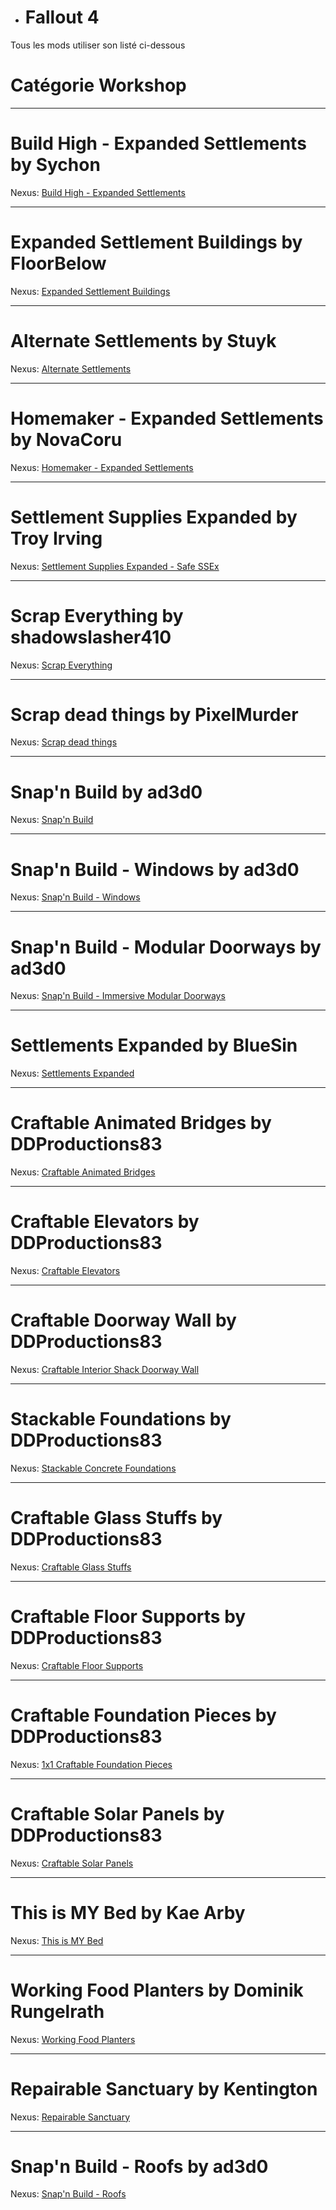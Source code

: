 - <h1> <a name="user-content-html" class="anchor" href="#DIABLOxMJ" aria-hidden="true"><span class="octicon octicon-link"></span></a>Fallout 4</h1>

Tous les mods utiliser son listé ci-dessous

<h1> <a name="user-content-html" class="anchor" href="#DIABLOxMJ" aria-hidden="true"><span class="octicon octicon-link"></span></a>Catégorie Workshop</h1>

------------------------------------------------------------------------------------------------------------ 


<h1> <a name="user-content-html" class="anchor" href="#DIABLOxMJ" aria-hidden="true"><span class="octicon octicon-link"></span></a>Build High - Expanded Settlements by Sychon</h1>

Nexus: <a href="http://www.nexusmods.com/fallout4/mods/3528/?" target="_blank">Build High - Expanded Settlements</a>

-----------

<h1> <a name="user-content-html" class="anchor" href="#DIABLOxMJ" aria-hidden="true"><span class="octicon octicon-link"></span></a>Expanded Settlement Buildings by FloorBelow</h1>

Nexus: <a href="http://www.nexusmods.com/fallout4/mods/3126/?" target="_blank">Expanded Settlement Buildings</a>

-----------

<h1> <a name="user-content-html" class="anchor" href="#DIABLOxMJ" aria-hidden="true"><span class="octicon octicon-link"></span></a>Alternate Settlements by Stuyk</h1>

Nexus: <a href="http://www.nexusmods.com/fallout4/mods/5118/?" target="_blank">Alternate Settlements</a>

-----------

<h1> <a name="user-content-html" class="anchor" href="#DIABLOxMJ" aria-hidden="true"><span class="octicon octicon-link"></span></a>Homemaker - Expanded Settlements by NovaCoru</h1>

Nexus: <a href="http://www.nexusmods.com/fallout4/mods/1478/?" target="_blank">Homemaker - Expanded Settlements</a>

-----------

<h1> <a name="user-content-html" class="anchor" href="#DIABLOxMJ" aria-hidden="true"><span class="octicon octicon-link"></span></a>Settlement Supplies Expanded by Troy Irving</h1>

Nexus: <a href="http://www.nexusmods.com/fallout4/mods/1145/?" target="_blank">Settlement Supplies Expanded - Safe SSEx</a>

-----------

<h1> <a name="user-content-html" class="anchor" href="#DIABLOxMJ" aria-hidden="true"><span class="octicon octicon-link"></span></a>Scrap Everything by shadowslasher410</h1>

Nexus: <a href="http://www.nexusmods.com/fallout4/mods/5320/?" target="_blank">Scrap Everything</a>

-----------

<h1> <a name="user-content-html" class="anchor" href="#DIABLOxMJ" aria-hidden="true"><span class="octicon octicon-link"></span></a>Scrap dead things by PixelMurder</h1>

Nexus: <a href="http://www.nexusmods.com/fallout4/mods/6497/?" target="_blank">Scrap dead things</a>

-----------

<h1> <a name="user-content-html" class="anchor" href="#DIABLOxMJ" aria-hidden="true"><span class="octicon octicon-link"></span></a>Snap'n Build by ad3d0</h1>

Nexus: <a href="http://www.nexusmods.com/fallout4/mods/7393/?" target="_blank">Snap'n Build</a>

-----------

<h1> <a name="user-content-html" class="anchor" href="#DIABLOxMJ" aria-hidden="true"><span class="octicon octicon-link"></span></a>Snap'n Build - Windows by ad3d0</h1>

Nexus: <a href="http://www.nexusmods.com/fallout4/mods/8509/?" target="_blank">Snap'n Build - Windows</a>

-----------

<h1> <a name="user-content-html" class="anchor" href="#DIABLOxMJ" aria-hidden="true"><span class="octicon octicon-link"></span></a>Snap'n Build - Modular Doorways by ad3d0</h1>

Nexus: <a href="http://www.nexusmods.com/fallout4/mods/8638/?" target="_blank">Snap'n Build - Immersive Modular Doorways</a>

-----------

<h1> <a name="user-content-html" class="anchor" href="#DIABLOxMJ" aria-hidden="true"><span class="octicon octicon-link"></span></a>Settlements Expanded by BlueSin</h1>

Nexus: <a href="http://www.nexusmods.com/fallout4/mods/1062/?" target="_blank">Settlements Expanded</a>

-----------

<h1> <a name="user-content-html" class="anchor" href="#DIABLOxMJ" aria-hidden="true"><span class="octicon octicon-link"></span></a>Craftable Animated Bridges by DDProductions83</h1>

Nexus: <a href="http://www.nexusmods.com/fallout4/mods/6343/?" target="_blank">Craftable Animated Bridges</a>

-----------

<h1> <a name="user-content-html" class="anchor" href="#DIABLOxMJ" aria-hidden="true"><span class="octicon octicon-link"></span></a>Craftable Elevators by DDProductions83</h1>

Nexus: <a href="http://www.nexusmods.com/fallout4/mods/6053/?" target="_blank">Craftable Elevators</a>

-----------

<h1> <a name="user-content-html" class="anchor" href="#DIABLOxMJ" aria-hidden="true"><span class="octicon octicon-link"></span></a>Craftable Doorway Wall by DDProductions83</h1>

Nexus: <a href="http://www.nexusmods.com/fallout4/mods/6637/?" target="_blank">Craftable Interior Shack Doorway Wall</a>

-----------

<h1> <a name="user-content-html" class="anchor" href="#DIABLOxMJ" aria-hidden="true"><span class="octicon octicon-link"></span></a>Stackable Foundations by DDProductions83</h1>

Nexus: <a href="http://www.nexusmods.com/fallout4/mods/6362/?" target="_blank">Stackable Concrete Foundations</a>

-----------

<h1> <a name="user-content-html" class="anchor" href="#DIABLOxMJ" aria-hidden="true"><span class="octicon octicon-link"></span></a>Craftable Glass Stuffs by DDProductions83</h1>

Nexus: <a href="http://www.nexusmods.com/fallout4/mods/7790/?" target="_blank">Craftable Glass Stuffs</a>

-----------

<h1> <a name="user-content-html" class="anchor" href="#DIABLOxMJ" aria-hidden="true"><span class="octicon octicon-link"></span></a>Craftable Floor Supports by DDProductions83</h1>

Nexus: <a href="http://www.nexusmods.com/fallout4/mods/7784/?" target="_blank">Craftable Floor Supports</a>

-----------

<h1> <a name="user-content-html" class="anchor" href="#DIABLOxMJ" aria-hidden="true"><span class="octicon octicon-link"></span></a>Craftable Foundation Pieces by DDProductions83</h1>

Nexus: <a href="http://www.nexusmods.com/fallout4/mods/7780/?" target="_blank">1x1 Craftable Foundation Pieces</a>

-----------

<h1> <a name="user-content-html" class="anchor" href="#DIABLOxMJ" aria-hidden="true"><span class="octicon octicon-link"></span></a>Craftable Solar Panels by DDProductions83</h1>

Nexus: <a href="http://www.nexusmods.com/fallout4/mods/8172/?" target="_blank">Craftable Solar Panels</a>

-----------

<h1> <a name="user-content-html" class="anchor" href="#DIABLOxMJ" aria-hidden="true"><span class="octicon octicon-link"></span></a>This is MY Bed by Kae Arby</h1>

Nexus: <a href="http://www.nexusmods.com/fallout4/mods/7399/?" target="_blank">This is MY Bed</a>

-----------

<h1> <a name="user-content-html" class="anchor" href="#DIABLOxMJ" aria-hidden="true"><span class="octicon octicon-link"></span></a>Working Food Planters by Dominik Rungelrath</h1>

Nexus: <a href="http://www.nexusmods.com/fallout4/mods/1490/?" target="_blank">Working Food Planters</a>

-----------

<h1> <a name="user-content-html" class="anchor" href="#DIABLOxMJ" aria-hidden="true"><span class="octicon octicon-link"></span></a>Repairable Sanctuary by Kentington</h1>

Nexus: <a href="http://www.nexusmods.com/fallout4/mods/8610/?" target="_blank">Repairable Sanctuary</a>

-----------

<h1> <a name="user-content-html" class="anchor" href="#DIABLOxMJ" aria-hidden="true"><span class="octicon octicon-link"></span></a>Snap'n Build - Roofs by ad3d0</h1>

Nexus: <a href="http://www.nexusmods.com/fallout4/mods/8833/?" target="_blank">Snap'n Build - Roofs</a>
